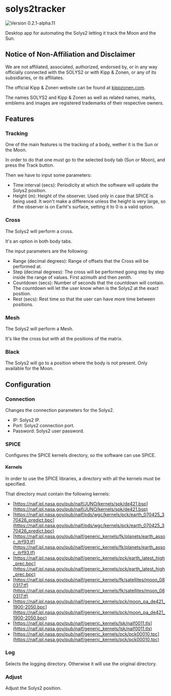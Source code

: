 # solys2tracker

![Version 0.2.1-alpha.11](https://img.shields.io/badge/version-0.2.1--alpha.11-informational)

Desktop app for automating the Solys2 letting it track the Moon and the Sun.

## Notice of Non-Affiliation and Disclaimer

We are not affiliated, associated, authorized, endorsed by, or in any way officially
connected with the SOLYS2 or with Kipp & Zonen, or any of its subsidiaries, or its
affiliates.

The official Kipp & Zonen website can be found at [kippzonen.com](https://kippzonen.com).

The names SOLYS2 and Kipp & Zonen as well as related names, marks, emblems and images are
registered trademarks of their respective owners.

## Features

### Tracking

One of the main features is the tracking of a body, wether it is the Sun or the Moon.

In order to do that one must go to the selected body tab (Sun or Moon), and press the Track
button.

Then we have to input some parameters:
- Time interval (secs): Periodicity at which the software will update the Solys2 position.
- Height (m): Height of the observer. Used only in case that SPICE is being used. It won't make
a difference unless the height is very large, so if the observer is on Earht's surface, setting it
to 0 is a valid option.

### Cross

The Solys2 will perform a cross.

It's an option in both body tabs.

The input parameters are the following:
- Range (decimal degrees): Range of offsets that the Cross will be performed at.
- Step (decimal degrees): The cross will be performed going step by step inside the range of
values. First azimuth and then zenith.
- Countdown (secs): Number of seconds that the countdown will contain. The countdown will
let the user know when is the Solys2 at the exact position.
- Rest (secs): Rest time so that the user can have more time between positions.

### Mesh

The Solys2 will perform a Mesh.

It's like the cross but with all the positions of the matrix.

### Black

The Solys2 will go to a position where the body is not present. Only available for the Moon.

## Configuration

### Connection

Changes the connection parameters for the Solys2.

- IP: Solys2 IP.
- Port: Solys2 connection port.
- Password: Solys2 user password.

### SPICE

Configures the SPICE kernels directory, so the software can use SPICE.

#### Kernels

In order to use the SPICE libraries, a directory with all the kernels must be specified.

That directory must contain the following kernels:
- [https://naif.jpl.nasa.gov/pub/naif/JUNO/kernels/spk/de421.bsp](https://naif.jpl.nasa.gov/pub/naif/JUNO/kernels/spk/de421.bsp)
- [https://naif.jpl.nasa.gov/pub/naif/pds/wgc/kernels/pck/earth_070425_370426_predict.bpc](https://naif.jpl.nasa.gov/pub/naif/pds/wgc/kernels/pck/earth_070425_370426_predict.bpc)
- [https://naif.jpl.nasa.gov/pub/naif/generic_kernels/fk/planets/earth_assoc_itrf93.tf](https://naif.jpl.nasa.gov/pub/naif/generic_kernels/fk/planets/earth_assoc_itrf93.tf)
- [https://naif.jpl.nasa.gov/pub/naif/generic_kernels/pck/earth_latest_high_prec.bpc](https://naif.jpl.nasa.gov/pub/naif/generic_kernels/pck/earth_latest_high_prec.bpc)
- [https://naif.jpl.nasa.gov/pub/naif/generic_kernels/fk/satellites/moon_080317.tf](https://naif.jpl.nasa.gov/pub/naif/generic_kernels/fk/satellites/moon_080317.tf)
- [https://naif.jpl.nasa.gov/pub/naif/generic_kernels/pck/moon_pa_de421_1900-2050.bpc](https://naif.jpl.nasa.gov/pub/naif/generic_kernels/pck/moon_pa_de421_1900-2050.bpc)
- [https://naif.jpl.nasa.gov/pub/naif/generic_kernels/lsk/naif0011.tls](https://naif.jpl.nasa.gov/pub/naif/generic_kernels/lsk/naif0011.tls)
- [https://naif.jpl.nasa.gov/pub/naif/generic_kernels/pck/pck00010.tpc](https://naif.jpl.nasa.gov/pub/naif/generic_kernels/pck/pck00010.tpc)

### Log

Selects the logging directory. Otherwise it will use the original directory.

### Adjust

Adjust the Solys2 position.

